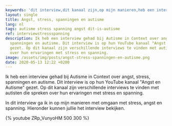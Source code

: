 ```yaml
---
keywords: 'dit interview,dit kanaal zijn,op mijn manieren,heb een interview,stress'
layout: single
title: Angst, stress, spanningen en autisme
lang: nl
tags: autisme stress spanning angst dit-is-autisme
ref: interviewstressspanning
description: Ik heb een interview gehad bij Autisme in Context over angst, stress,
  spanningen en autisme. Dit interview is op hun YouTube kanaal "Angst en Autisme"
  gezet. Op dit kanaal zijn verschillende interviews te vinden met autisten die spreken
  over hun ervaringen met stress en spanning.
image: /assets/img/posts/angst-stress-spanningen-en-autisme.png
date: 2020-05-13 12:22 +0200
---
```

Ik heb een interview gehad bij Autisme in Context over angst, stress, spanningen en autisme. Dit interview is op hun YouTube kanaal "Angst en Autisme" gezet. Op dit kanaal zijn verschillende interviews te vinden met autisten die spreken over hun ervaringen met stress en spanning.

In dit interview ga ik in op mijn manieren met omgaan met stress, angst en spanning. Hieronder kunnen jullie het interview bekijken.

{% youtube ZRp_VunyoHM 500 300 %}
